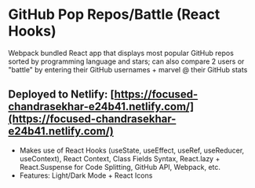 # GitHub Pop Repos/Battle (React Hooks)

Webpack bundled React app that displays most popular GitHub repos sorted by programming language and stars; can also compare 2 users or "battle" by entering their GitHub usernames + marvel @ their GitHub stats

## Deployed to Netlify: [https://focused-chandrasekhar-e24b41.netlify.com/](https://focused-chandrasekhar-e24b41.netlify.com/)

* Makes use of React Hooks (useState, useEffect, useRef, useReducer, useContext), React Context, Class Fields Syntax, React.lazy + React.Suspense for Code Splitting, GitHub API, Webpack, etc.
* Features: Light/Dark Mode + React Icons
